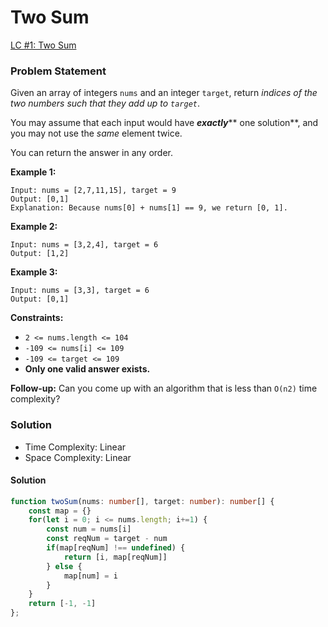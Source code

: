 # Two Sum

[LC #1: Two Sum](https://leetcode.com/problems/two-sum/)

### Problem Statement

Given an array of integers `nums` and an integer `target`, return _indices of the two numbers such that they add up to `target`_.

You may assume that each input would have _**exactly**_** one solution**, and you may not use the _same_ element twice.

You can return the answer in any order.

&#x20;

**Example 1:**

```
Input: nums = [2,7,11,15], target = 9
Output: [0,1]
Explanation: Because nums[0] + nums[1] == 9, we return [0, 1].
```

**Example 2:**

```
Input: nums = [3,2,4], target = 6
Output: [1,2]
```

**Example 3:**

```
Input: nums = [3,3], target = 6
Output: [0,1]
```

&#x20;

**Constraints:**

* `2 <= nums.length <= 104`
* `-109 <= nums[i] <= 109`
* `-109 <= target <= 109`
* **Only one valid answer exists.**

&#x20;

**Follow-up:** Can you come up with an algorithm that is less than `O(n2)` time complexity?

### Solution

* Time Complexity: Linear
* Space Complexity: Linear

#### Solution

```typescript
function twoSum(nums: number[], target: number): number[] {
    const map = {}
    for(let i = 0; i <= nums.length; i+=1) {
        const num = nums[i]
        const reqNum = target - num
        if(map[reqNum] !== undefined) {
            return [i, map[reqNum]]
        } else {
            map[num] = i
        }
    }
    return [-1, -1]
};
```

